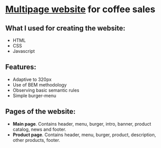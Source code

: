 # [Multipage website](https://denyschr.github.io/coffeemeet/) for coffee sales
## What I used for creating the website:
- HTML
- CSS
- Javascript
## Features:
- Adaptive to 320px
- Use of BEM methodology
- Observing basic semantic rules
- Simple burger-menu 
## Pages of the website:
- **Main page**. Contains header, menu, burger, intro, banner, product catalog, news and footer.
- **Product page**. Contains header, menu, burger, product, description, other products, footer.
